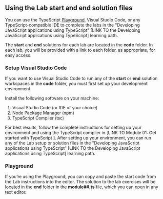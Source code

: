 ## Using the Lab start and end solution files

You can use the TypeScript [Playground](https://www.typescriptlang.org/play), Visual Studio Code, or any TypeScript-compatible IDE to complete the labs in the "Developing JavaScript applications using TypeScript" [LINK TO the Developing JavaScript applications using TypeScript] learning path.

The **start** and **end** solutions for each lab are located in the **code** folder. In each lab, you will be provided with a link to each folder, as appropriate, for easy access. 

### Setup Visual Studio Code

If you want to use Visual Studio Code to run any of the **start** or **end** solution workspaces in the **code** folder, you must first set up your development environment. 

Install the following software on your machine:

1. Visual Studio Code (or IDE of your choice)
2. Node Package Manager (npm)
3. TypeScript Compiler (tsc)

For best results, follow the complete instructions for setting up your environment and using the TypeScript compiler in [LINK TO Module 01: Get started with TypeScript ]. After setting up your environment, you can run any of the Lab setup or solution files in the "Developing JavaScript applications using TypeScript" [LINK TO the Developing JavaScript applications using TypeScript] learning path.

### Playground

If you’re using the Playground, you can copy and paste the start code from the Lab instructions into the editor. The solution to the lab exercises will be located in the **end** folder in the **module##.ts** file, which you can open in any text editor.
